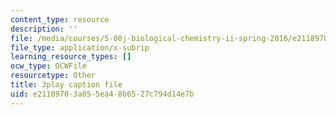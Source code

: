 ```yaml
---
content_type: resource
description: ''
file: /media/courses/5-08j-biological-chemistry-ii-spring-2016/e21189703a055ea48b6527c794d14e7b_H0ubjnHa5rY.vtt
file_type: application/x-subrip
learning_resource_types: []
ocw_type: OCWFile
resourcetype: Other
title: 3play caption file
uid: e2118970-3a05-5ea4-8b65-27c794d14e7b
---
```

